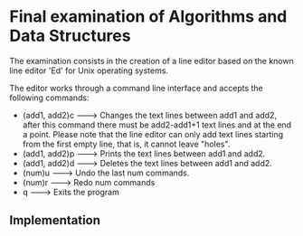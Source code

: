 # Final examination of Algorithms and Data Structures
The examination consists in the creation of a line editor based on the known line editor 'Ed' for Unix operating systems.

The editor works through a command line interface and accepts the following commands:
* (add1, add2)c ---> Changes the text lines between add1 and add2, after this command there must be add2-add1+1 text lines and at the end a point. Please note that the line editor can only add text lines starting from the first empty line, that is, it cannot leave "holes".
* (add1, add2)p ---> Prints the text lines between add1 and add2.
* (add1, add2)d ---> Deletes the text lines between add1 and add2.
* (num)u ---> Undo the last num commands.
* (num)r ---> Redo num commands
* q ---> Exits the program

## Implementation


